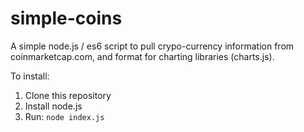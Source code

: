 # simple-coins
A simple node.js / es6 script to pull crypo-currency information from coinmarketcap.com, and format for charting libraries (charts.js).

To install:

1. Clone this repository
2. Install node.js
3. Run: ```node index.js```

